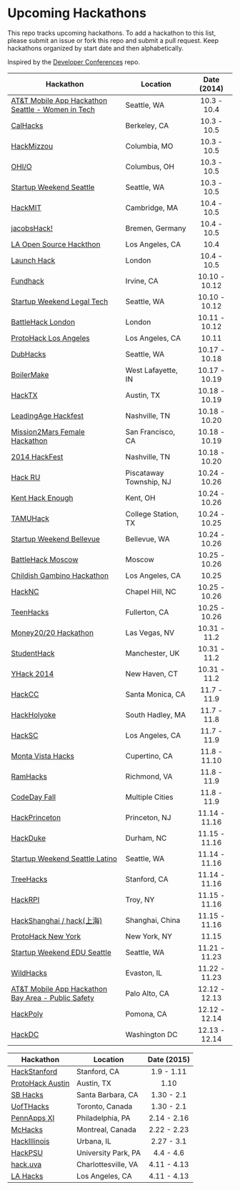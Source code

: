 Upcoming Hackathons
=====================

This repo tracks upcoming hackathons. To add a hackathon to this list, please submit an issue or fork this repo and submit a pull request. Keep hackathons organized by start date and then alphabetically.

Inspired by the [Developer Conferences](https://github.com/MurtzaM/Developer-Conferences) repo.

| Hackathon                                                | Location        | Date (2014)            |
| -------------------------------------------------------------- |-------------  | :---------------------:|
| [AT&T Mobile App Hackathon Seattle - Women in Tech](https://www.eventbrite.com/e/att-mobile-app-hackathon-seattle-women-in-tech-tickets-10931489379) | Seattle, WA | 10.3 - 10.4 |
| [CalHacks](http://www.calhacks.io/) | Berkeley, CA | 10.3 - 10.5 |
| [HackMizzou](http://2014.hackmizzou.com/) | Columbia, MO | 10.3 - 10.5 |
| [OHI/O](https://www.ohiohackathon.org/) | Columbus, OH | 10.3 - 10.5 |
| [Startup Weekend Seattle](http://www.up.co/communities/usa/seattle/startup-weekend/4001) | Seattle, WA | 10.3 - 10.5 |
| [HackMIT](http://www.hackmit.org/) | Cambridge, MA | 10.4 - 10.5 |
| [jacobsHack!](https://jacobshack.com/) | Bremen, Germany | 10.4 - 10.5 |
| [LA Open Source Hackthon](http://www.eventbrite.com/e/la-open-source-hackathon-2014-tickets-12681774529) | Los Angeles, CA | 10.4 |
| [Launch Hack](http://launch.mlh.io/) | London | 10.4 - 10.5 |
| [Fundhack](http://fundhack.com/) | Irvine, CA | 10.10 - 10.12 |
| [Startup Weekend Legal Tech](http://www.up.co/communities/usa/seattle/startup-weekend/4218) | Seattle, WA | 10.10 - 10.12 |
| [BattleHack London](https://2014.battlehack.org/london) | London | 10.11 - 10.12 |
| [ProtoHack Los Angeles](http://protohack.org/los-angeles-october-11-2014/) | Los Angeles, CA | 10.11 |
| [DubHacks](http://dubhacks.co/) | Seattle, WA | 10.17 - 10.18 |
| [BoilerMake](http://boilermake.org) | West Lafayette, IN | 10.17 - 10.19 |
| [HackTX](http://hacktx.com/) | Austin, TX | 10.18 - 10.19 |
| [LeadingAge Hackfest](http://www.leadingagehackfest.org/) | Nashville, TN | 10.18 - 10.20 |
| [Mission2Mars Female Hackathon](http://m2mars.ticketleap.com/mission-to-mars-female-hackathon) | San Francisco, CA | 10.18 - 10.19 |
| [2014 HackFest](http://www.leadingagehackfest.org/) | Nashville, TN | 10.18 - 10.20 |
| [Hack RU](http://www.hackru.org/) | Piscataway Township, NJ | 10.24 - 10.26 |
| [Kent Hack Enough](http://hacksu.cs.kent.edu/khe2014) | Kent, OH | 10.24 - 10.26 |
| [TAMUHack](http://www.tamuhack.com) | College Station, TX | 10.24 - 10.25 |
| [Startup Weekend Bellevue](http://bellevue.startupweekend.org/) | Bellevue, WA | 10.24 - 10.26 |
| [BattleHack Moscow](https://2014.battlehack.org/moscow) | Moscow | 10.25 - 10.26 |
| [Childish Gambino Hackathon](http://www.eventbrite.com/e/childish-gambino-hackathon-tickets-12760012541) | Los Angeles, CA | 10.25 |
| [HackNC](http://hacknc.us/) | Chapel Hill, NC | 10.25 - 10.26 |
| [TeenHacks](http://teenhacks.org/) | Fullerton, CA | 10.25 - 10.26 |
| [Money20/20 Hackathon](https://www.eventbrite.com/e/money2020-hackathon-tickets-12201506033) | Las Vegas, NV | 10.31 - 11.2 |
| [StudentHack](http://www.studenthack.com/) | Manchester, UK | 10.31 - 11.2 |
| [YHack 2014](http://www.yhack.org/) | New Haven, CT | 10.31 - 11.2 |
| [HackCC](http://www.hackcc.org) | Santa Monica, CA | 11.7 - 11.9 |
| [HackHolyoke](https://www.mtholyoke.edu/org/compsci/hackholyoke/) | South Hadley, MA | 11.7 - 11.8 | 
| [HackSC](http://f2014.hacksc.com/) | Los Angeles, CA | 11.7 - 11.9 |
| [Monta Vista Hacks](https://www.eventbrite.com/e/monta-vista-hacks-tickets-12184980605) | Cupertino, CA | 11.8 - 11.10 |
| [RamHacks](http://ramhacks.vcu.edu/) | Richmond, VA | 11.8 - 11.9 |
| [CodeDay Fall](http://codeday.org/) | Multiple Cities | 11.8 - 11.9 |
| [HackPrinceton](http://hackprinceton.com/) | Princeton, NJ | 11.14 - 11.16 |
| [HackDuke](http://www.hackduke.com/) | Durham, NC | 11.15 - 11.16 |
| [Startup Weekend Seattle Latino](http://www.up.co/communities/usa/seattle/startup-weekend/4130) | Seattle, WA | 11.14 - 11.16 |
| [TreeHacks](https://www.treehacks.com/) | Stanford, CA | 11.14 - 11.16 |
| [HackRPI](http://hack.rpi.edu/) | Troy, NY | 11.15 - 11.16 |
| [HackShanghai / hack(上海)](http://www.hackshanghai.com/) | Shanghai, China | 11.15 - 11.16 |
| [ProtoHack New York](http://protohack.org/new-york-november-15-2014/) | New York, NY | 11.15 |
| [Startup Weekend EDU Seattle](http://www.up.co/communities/usa/seattle/startup-weekend/4531) | Seattle, WA | 11.21 - 11.23 |
| [WildHacks](http://wildhacks.org/) | Evaston, IL | 11.22 - 11.23 |
| [AT&T Mobile App Hackathon Bay Area - Public Safety](https://www.eventbrite.com/e/att-mobile-app-hackathon-bay-area-public-safety-tickets-11386125207) | Palo Alto, CA | 12.12 - 12.13 |
| [HackPoly](http://hackpoly.com) | Pomona, CA | 12.12 - 12.14 |
| [HackDC](http://hackdc.org/) | Washington DC | 12.13 - 12.14 |

| Hackathon                                                | Location        | Date (2015)            |
| -------------------------------------------------------------- |-------------  | :---------------------:|
| [HackStanford](http://www.hackstanford.net/) | Stanford, CA | 1.9 - 1.11 |
| [ProtoHack Austin](http://protohack.org/austin-january-10-2015/) | Austin, TX | 1.10 |
| [SB Hacks](http://www.ucsbhacks.com/) | Santa Barbara, CA | 1.30 - 2.1 |
| [UofTHacks](https://uofthacks.com/) | Toronto, Canada | 1.30 - 2.1 |
| [PennApps XI](http://2014s.pennapps.com/) | Philadelphia, PA | 2.14 - 2.16 |
| [McHacks](http://mchacks.io/) | Montreal, Canada | 2.22 - 2.23 |
| [HackIllinois](http://hackillinois.org) | Urbana, IL | 2.27 - 3.1 |
| [HackPSU](http://www.hackpsu.com/) | University Park, PA | 4.4 - 4.6 |
| [hack.uva](http://hackuva.io/) | Charlottesville, VA | 4.11 - 4.13 |
| [LA Hacks](http://www.lahacks.com/) | Los Angeles, CA | 4.11 - 4.13 |
